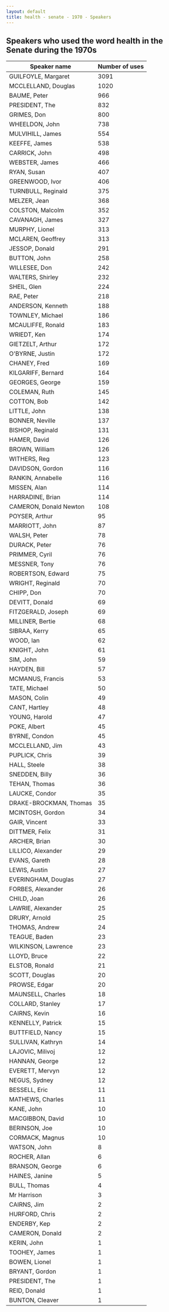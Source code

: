 ```yaml
---
layout: default
title: health - senate - 1970 - Speakers
---
```

## Speakers who used the word **health** in the Senate during the 1970s

| Speaker name | Number of uses |
|--------------|----------------|
|GUILFOYLE, Margaret|3091|
|MCCLELLAND, Douglas|1020|
|BAUME, Peter|966|
|PRESIDENT, The|832|
|GRIMES, Don|800|
|WHEELDON, John|738|
|MULVIHILL, James|554|
|KEEFFE, James|538|
|CARRICK, John|498|
|WEBSTER, James|466|
|RYAN, Susan|407|
|GREENWOOD, Ivor|406|
|TURNBULL, Reginald|375|
|MELZER, Jean|368|
|COLSTON, Malcolm|352|
|CAVANAGH, James|327|
|MURPHY, Lionel|313|
|MCLAREN, Geoffrey|313|
|JESSOP, Donald|291|
|BUTTON, John|258|
|WILLESEE, Don|242|
|WALTERS, Shirley|232|
|SHEIL, Glen|224|
|RAE, Peter|218|
|ANDERSON, Kenneth|188|
|TOWNLEY, Michael|186|
|MCAULIFFE, Ronald|183|
|WRIEDT, Ken|174|
|GIETZELT, Arthur|172|
|O'BYRNE, Justin|172|
|CHANEY, Fred|169|
|KILGARIFF, Bernard|164|
|GEORGES, George|159|
|COLEMAN, Ruth|145|
|COTTON, Bob|142|
|LITTLE, John|138|
|BONNER, Neville|137|
|BISHOP, Reginald|131|
|HAMER, David|126|
|BROWN, William|126|
|WITHERS, Reg|123|
|DAVIDSON, Gordon|116|
|RANKIN, Annabelle|116|
|MISSEN, Alan|114|
|HARRADINE, Brian|114|
|CAMERON, Donald Newton|108|
|POYSER, Arthur|95|
|MARRIOTT, John|87|
|WALSH, Peter|78|
|DURACK, Peter|76|
|PRIMMER, Cyril|76|
|MESSNER, Tony|76|
|ROBERTSON, Edward|75|
|WRIGHT, Reginald|70|
|CHIPP, Don|70|
|DEVITT, Donald|69|
|FITZGERALD, Joseph|69|
|MILLINER, Bertie|68|
|SIBRAA, Kerry|65|
|WOOD, Ian|62|
|KNIGHT, John|61|
|SIM, John|59|
|HAYDEN, Bill|57|
|MCMANUS, Francis|53|
|TATE, Michael|50|
|MASON, Colin|49|
|CANT, Hartley|48|
|YOUNG, Harold|47|
|POKE, Albert|45|
|BYRNE, Condon|45|
|MCCLELLAND, Jim|43|
|PUPLICK, Chris|39|
|HALL, Steele|38|
|SNEDDEN, Billy|36|
|TEHAN, Thomas|36|
|LAUCKE, Condor|35|
|DRAKE-BROCKMAN, Thomas|35|
|MCINTOSH, Gordon|34|
|GAIR, Vincent|33|
|DITTMER, Felix|31|
|ARCHER, Brian|30|
|LILLICO, Alexander|29|
|EVANS, Gareth|28|
|LEWIS, Austin|27|
|EVERINGHAM, Douglas|27|
|FORBES, Alexander|26|
|CHILD, Joan|26|
|LAWRIE, Alexander|25|
|DRURY, Arnold|25|
|THOMAS, Andrew|24|
|TEAGUE, Baden|23|
|WILKINSON, Lawrence|23|
|LLOYD, Bruce|22|
|ELSTOB, Ronald|21|
|SCOTT, Douglas|20|
|PROWSE, Edgar|20|
|MAUNSELL, Charles|18|
|COLLARD, Stanley|17|
|CAIRNS, Kevin|16|
|KENNELLY, Patrick|15|
|BUTTFIELD, Nancy|15|
|SULLIVAN, Kathryn|14|
|LAJOVIC, Milivoj|12|
|HANNAN, George|12|
|EVERETT, Mervyn|12|
|NEGUS, Sydney|12|
|BESSELL, Eric|11|
|MATHEWS, Charles|11|
|KANE, John|10|
|MACGIBBON, David|10|
|BERINSON, Joe|10|
|CORMACK, Magnus|10|
|WATSON, John|8|
|ROCHER, Allan|6|
|BRANSON, George|6|
|HAINES, Janine|5|
|BULL, Thomas|4|
|Mr Harrison|3|
|CAIRNS, Jim|2|
|HURFORD, Chris|2|
|ENDERBY, Kep|2|
|CAMERON, Donald|2|
|KERIN, John|1|
|TOOHEY, James|1|
|BOWEN, Lionel|1|
|BRYANT, Gordon|1|
|PRESIDENT, The|1|
|REID, Donald|1|
|BUNTON, Cleaver|1|
